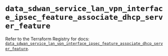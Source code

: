 # `data_sdwan_service_lan_vpn_interface_ipsec_feature_associate_dhcp_server_feature`

Refer to the Terraform Registry for docs: [`data_sdwan_service_lan_vpn_interface_ipsec_feature_associate_dhcp_server_feature`](https://registry.terraform.io/providers/ciscodevnet/sdwan/0.8.0/docs/data-sources/service_lan_vpn_interface_ipsec_feature_associate_dhcp_server_feature).
